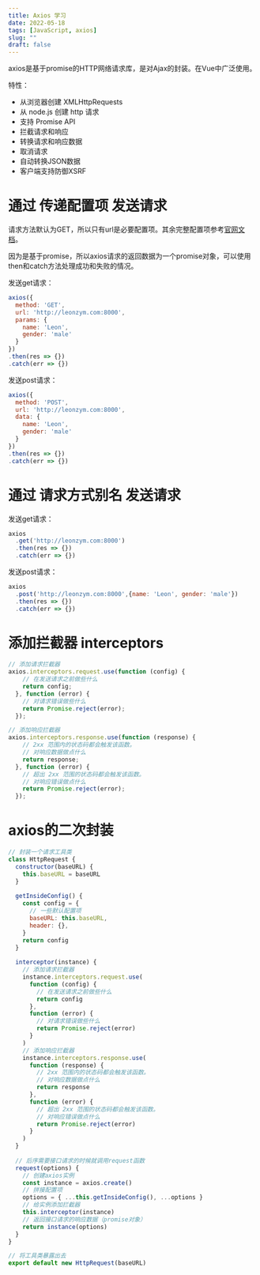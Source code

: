 ```yaml
---
title: Axios 学习
date: 2022-05-18
tags: [JavaScript, axios]
slug: ""
draft: false
---
```


axios是基于promise的HTTP网络请求库，是对Ajax的封装。在Vue中广泛使用。

特性：

- 从浏览器创建 XMLHttpRequests
- 从 node.js 创建 http 请求
- 支持 Promise API
- 拦截请求和响应
- 转换请求和响应数据
- 取消请求
- 自动转换JSON数据
- 客户端支持防御XSRF

# 通过 传递配置项 发送请求

请求方法默认为GET，所以只有url是必要配置项。其余完整配置项参考[官网文档](https://axios-http.com/zh/docs/req_config)。

因为是基于promise，所以axios请求的返回数据为一个promise对象，可以使用then和catch方法处理成功和失败的情况。

发送get请求：

```js
axios({
  method: 'GET',
  url: 'http://leonzym.com:8000',
  params: {
    name: 'Leon',
    gender: 'male'
  }
})
.then(res => {})
.catch(err => {})
```

发送post请求：

```js
axios({
  method: 'POST',
  url: 'http://leonzym.com:8000',
  data: {
    name: 'Leon',
    gender: 'male'
  }
})
.then(res => {})
.catch(err => {})
```

# 通过 请求方式别名 发送请求

发送get请求：

```js
axios
  .get('http://leonzym.com:8000')
  .then(res => {})
  .catch(err => {})
```

发送post请求：

```js
axios
  .post('http://leonzym.com:8000',{name: 'Leon', gender: 'male'})
  .then(res => {})
  .catch(err => {})
```

# 添加拦截器 interceptors

```js
// 添加请求拦截器
axios.interceptors.request.use(function (config) {
    // 在发送请求之前做些什么
    return config;
  }, function (error) {
    // 对请求错误做些什么
    return Promise.reject(error);
  });

// 添加响应拦截器
axios.interceptors.response.use(function (response) {
    // 2xx 范围内的状态码都会触发该函数。
    // 对响应数据做点什么
    return response;
  }, function (error) {
    // 超出 2xx 范围的状态码都会触发该函数。
    // 对响应错误做点什么
    return Promise.reject(error);
  });
```

# axios的二次封装

```js
// 封装一个请求工具类
class HttpRequest {
  constructor(baseURL) {
    this.baseURL = baseURL
  }
  
  getInsideConfig() {
    const config = {
      // 一些默认配置项
      baseURL: this.baseURL,
      header: {},
    }
    return config
  }
  
  interceptor(instance) {
    // 添加请求拦截器
    instance.interceptors.request.use(
      function (config) {
        // 在发送请求之前做些什么
        return config
      },
      function (error) {
        // 对请求错误做些什么
        return Promise.reject(error)
      }
    )
    // 添加响应拦截器
    instance.interceptors.response.use(
      function (response) {
        // 2xx 范围内的状态码都会触发该函数。
        // 对响应数据做点什么
        return response
      },
      function (error) {
        // 超出 2xx 范围的状态码都会触发该函数。
        // 对响应错误做点什么
        return Promise.reject(error)
      }
    )
  }
  
  // 后序需要接口请求的时候就调用request函数
  request(options) {
    // 创建axios实例
    const instance = axios.create()
    // 拼接配置项
    options = { ...this.getInsideConfig(), ...options }
    // 给实例添加拦截器
    this.interceptor(instance)
    // 返回接口请求的响应数据（promise对象）
    return instance(options)
  }
}

// 将工具类暴露出去
export default new HttpRequest(baseURL)
```

